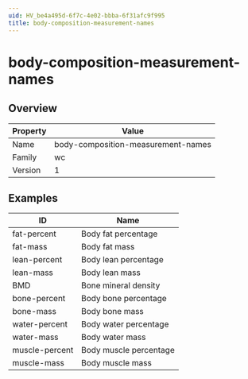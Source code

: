 ```yaml
---
uid: HV_be4a495d-6f7c-4e02-bbba-6f31afc9f995
title: body-composition-measurement-names
---
```


# body-composition-measurement-names

## Overview

Property|Value
---|--- 
Name|body-composition-measurement-names 
Family|wc 
Version|1

## Examples

ID|Name
---|--- 
fat-percent|Body fat percentage 
fat-mass|Body fat mass 
lean-percent|Body lean percentage 
lean-mass|Body lean mass 
BMD|Bone mineral density 
bone-percent|Body bone percentage 
bone-mass|Body bone mass 
water-percent|Body water percentage 
water-mass|Body water mass 
muscle-percent|Body muscle percentage 
muscle-mass|Body muscle mass